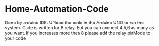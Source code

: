 # Home-Automation-Code
Done by arduino IDE. UPload the code in the Arduino UNO to run the system. Code is written for 8 relay. But you can connect 4,5,6 as many as you want. If you increases more then 8 please add the relay pinMode to your code.
